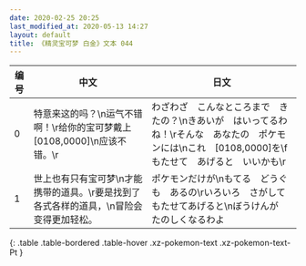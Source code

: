 ```yaml
---
date: 2020-02-25 20:25
last_modified_at: 2020-05-13 14:27
layout: default
title: 《精灵宝可梦 白金》文本 044
---
```

| 编号 | 中文 | 日文 |
| ---- | ---- | ---- |
| 0 | 特意来这的吗？\n运气不错啊！\r给你的宝可梦戴上[0108,0000]\n应该不错。\r | わざわざ　こんなところまで　きたの？\nきあいが　はいってるわね！\rそんな　あなたの　ポケモンには\nこれ　[0108,0000]を\fもたせて　あげると　いいかも\r |
| 1 | 世上也有只有宝可梦\n才能携带的道具。\r要是找到了各式各样的道具，\n冒险会变得更加轻松。 | ポケモンだけが\nもてる　どうぐも　あるの\rいろいろ　さがして　もたせてあげると\nぼうけんが　たのしくなるわよ |
{: .table .table-bordered .table-hover .xz-pokemon-text .xz-pokemon-text-Pt }